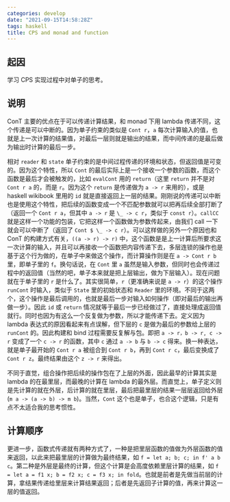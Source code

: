 ```yaml
---
categories: develop
date: "2021-09-15T14:58:28Z"
tags: haskell
title: CPS and monad and function
---
```

## 起因

学习 CPS 实现过程中对单子的思考。

<!--more-->

## 说明
ConT 主要的优点在于可以传递计算结果，和 monad 下用 lambda 传递不同，这个传递是可以中断的。因为单子约束的类似是 `Cont r`，`a` 每次计算输入的值，也就是上一次计算的结果值，对最后一层则就是输出的结果，而中间传递的是最后做为输出时计算的最后一步。

相对 `reader` 和 `state` 单子约束的是中间过程传递的环境和状态，但返回值是可变的。因为这个特性，所以 `Cont` 的最后实际上是一个接收一个参数的函数，而这个函数是最后才会被触发的，比如 `evalCont` 用的 `return`（这里 `return` 并不是对 `Cont r a` 的，而是 `r`。因为这个 `return` 是传递做为 `a -> r` 来用的），或是 haskell wikibook 里用的 `id` 就是直接返回上一层的结果。刚刚说的传递可以中断也是使用这个特性，把后续的函数变成一个不匹配参数就可以把再后续全部打断了（返回一个 `Cont r a`，但其中 `a -> r` 是 `\_ -> c r`，类似于 `const r`）。`callCC` 就是这样一个功能的包装，它把这样一个函数做为参数传起来，由我们 call 一下就会可以中断了（返回了 `Cont $ \_ -> c r`）。可以这样做的另外一个原因也和 ConT 的构建方式有关，`((a -> r) -> r)` 中，这个函数是是上一计算后所要求这一次计算的输入，并且可以再接收一个函数把内容传递下去，多层连锁的操作也是基于这个行为做的，在单子中来做这个操作，而计算操作则是在 `a -> Cont r b` 里，即单子里的 `f`。换句话说，在 `Cont` 里 `a` 虽然是输入参数，但同时也会传递过程中的返回值（当然的吧，单子本来就是把上层输出，做为下层输入）。现在问题就在于单子里的 `r` 是什么了。其实很简单，`r`（更准确来说是 `a -> r`）的这个操作 `runCont` 时输入，类似于 `State` 里的初始状态和 `Reader` 里的环境。不同于这两个，这个操作是最后调用的，也就是最后一步对输入如何操作（即对最后的输出再做一步）。因此 `id` 或 `return` 情况就等于最后一步已经做过了，直接处理成返回值就行。同时也因为有这么一个反复做为参数，所以才能传递下去。定义因为 lambda 表达式的原因看起来有点误解，但下层的 `c` 是做为最后的参数给上层的 `runCont` 的。因此构建和 bind 过程需要反复解与包。即把 `a -> r，b -> r, c -> r` 变成了一个 `c -> r` 的函数，其中 `c` 通过 `a -> b` 与 `b -> c` 得来。换一种表达，就是单子最开始的 `Cont r a` 被组合到 `Cont r b`，再到 `Cont r c`，最后变换成了 `Cont r z`。最终结果由这个 `z -> r` 来得出。

不同于直觉，组合操作把后续的操作包在了上层的外面，因此最早的计算其实是 lambda 的在最里层，而最晚的计算在 lambda 的最外层。而直觉上，单子定义则是先计算的就在外层，后计算的就在里层，最后把最里层的结果一层层返回给外层 (`m a -> (a -> b) -> m b`)。当然，`Cont` 这个也是单子，也合这个逻辑，只是有点不太适合我的思考惯性。

## 计算顺序
更进一步，函数式传递就有两种方式了，一种是把里层函数的值做为外层函数的值来返回，以此来把最里层的计算做为最终结果，如 `f = let a; b; c; in f' a b c`。第二种是外层是最终的计算，但这个计算是会高度依赖里层计算的结果，如 `f = let a = f1 x; b = f2 x; c = f3 x; in fold`。也就是前者是先做当前层的计算，拿结果传递给里层来计算结果返回；后者是先返回子计算的值，再来计算这一层的值返回。

